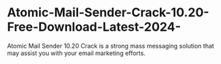 # Atomic-Mail-Sender-Crack-10.20-Free-Download-Latest-2024-
Atomic Mail Sender 10.20 Crack is a strong mass messaging solution that may assist you with your email marketing efforts. 
